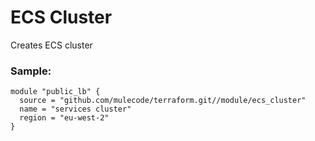 # ECS Cluster

Creates ECS cluster

### Sample:

```hcl-terraform
module "public_lb" {
  source = "github.com/mulecode/terraform.git//module/ecs_cluster"
  name = "services cluster"
  region = "eu-west-2"
}
```
